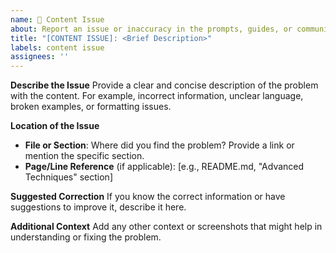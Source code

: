 ```yaml
---
name: 🐞 Content Issue
about: Report an issue or inaccuracy in the prompts, guides, or community content.
title: "[CONTENT ISSUE]: <Brief Description>"
labels: content issue
assignees: ''
---
```


**Describe the Issue**
Provide a clear and concise description of the problem with the content. For example, incorrect information, unclear language, broken examples, or formatting issues.

**Location of the Issue**
- **File or Section**: Where did you find the problem? Provide a link or mention the specific section.
- **Page/Line Reference** (if applicable): [e.g., README.md, "Advanced Techniques" section]

**Suggested Correction**
If you know the correct information or have suggestions to improve it, describe it here.

**Additional Context**
Add any other context or screenshots that might help in understanding or fixing the problem.
